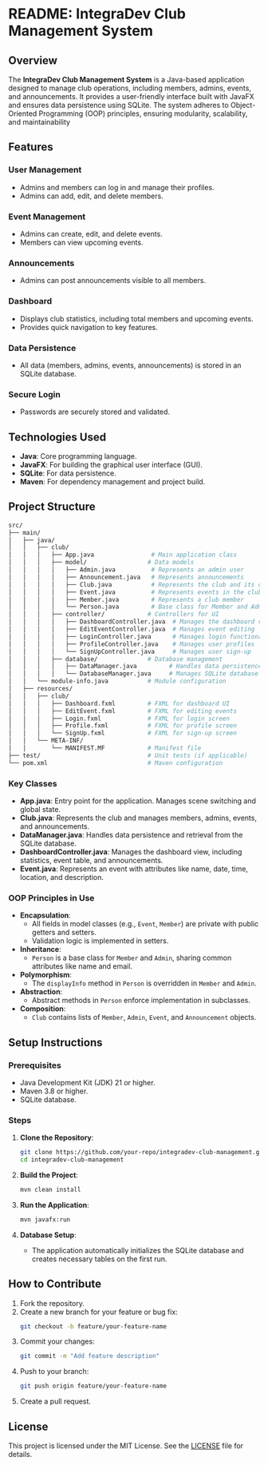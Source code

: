 # README: IntegraDev Club Management System  

## Overview  
The **IntegraDev Club Management System** is a Java-based application designed to manage club operations, including members, admins, events, and announcements. It provides a user-friendly interface built with JavaFX and ensures data persistence using SQLite. The system adheres to Object-Oriented Programming (OOP) principles, ensuring modularity, scalability, and maintainability 

## Features  

### User Management  
- Admins and members can log in and manage their profiles.  
- Admins can add, edit, and delete members.  

### Event Management  
- Admins can create, edit, and delete events.  
- Members can view upcoming events.  

### Announcements  
- Admins can post announcements visible to all members.  

### Dashboard  
- Displays club statistics, including total members and upcoming events.  
- Provides quick navigation to key features.  

### Data Persistence  
- All data (members, admins, events, announcements) is stored in an SQLite database.  

### Secure Login  
- Passwords are securely stored and validated.  

## Technologies Used  
- **Java**: Core programming language.  
- **JavaFX**: For building the graphical user interface (GUI).  
- **SQLite**: For data persistence.  
- **Maven**: For dependency management and project build.  

## Project Structure  
``` bash
src/
├── main/
│   ├── java/
│   │   ├── club/
│   │   │   ├── App.java                # Main application class
│   │   │   ├── model/                 # Data models
│   │   │   │   ├── Admin.java          # Represents an admin user
│   │   │   │   ├── Announcement.java   # Represents announcements
│   │   │   │   ├── Club.java           # Represents the club and its operations
│   │   │   │   ├── Event.java          # Represents events in the club
│   │   │   │   ├── Member.java         # Represents a club member
│   │   │   │   └── Person.java         # Base class for Member and Admin
│   │   │   ├── controller/            # Controllers for UI
│   │   │   │   ├── DashboardController.java  # Manages the dashboard view
│   │   │   │   ├── EditEventController.java  # Manages event editing
│   │   │   │   ├── LoginController.java      # Manages login functionality
│   │   │   │   ├── ProfileController.java    # Manages user profiles
│   │   │   │   └── SignUpController.java     # Manages user sign-up
│   │   │   ├── database/              # Database management
│   │   │   │   ├── DataManager.java         # Handles data persistence
│   │   │   │   └── DatabaseManager.java     # Manages SQLite database connection
│   │   └── module-info.java           # Module configuration
│   ├── resources/
│   │   ├── club/
│   │   │   ├── Dashboard.fxml         # FXML for dashboard UI
│   │   │   ├── EditEvent.fxml         # FXML for editing events
│   │   │   ├── Login.fxml             # FXML for login screen
│   │   │   ├── Profile.fxml           # FXML for profile screen
│   │   │   └── SignUp.fxml            # FXML for sign-up screen
│   │   └── META-INF/
│   │       └── MANIFEST.MF            # Manifest file
├── test/                              # Unit tests (if applicable)
└── pom.xml                            # Maven configuration                         
```

### Key Classes  
- **App.java**: Entry point for the application. Manages scene switching and global state.  
- **Club.java**: Represents the club and manages members, admins, events, and announcements.  
- **DataManager.java**: Handles data persistence and retrieval from the SQLite database.  
- **DashboardController.java**: Manages the dashboard view, including statistics, event table, and announcements.  
- **Event.java**: Represents an event with attributes like name, date, time, location, and description.  

### OOP Principles in Use  
- **Encapsulation**:  
    - All fields in model classes (e.g., `Event`, `Member`) are private with public getters and setters.  
    - Validation logic is implemented in setters.  
- **Inheritance**:  
    - `Person` is a base class for `Member` and `Admin`, sharing common attributes like name and email.  
- **Polymorphism**:  
    - The `displayInfo` method in `Person` is overridden in `Member` and `Admin`.  
- **Abstraction**:  
    - Abstract methods in `Person` enforce implementation in subclasses.  
- **Composition**:  
    - `Club` contains lists of `Member`, `Admin`, `Event`, and `Announcement` objects.  

## Setup Instructions  

### Prerequisites  
- Java Development Kit (JDK) 21 or higher.  
- Maven 3.8 or higher.  
- SQLite database.  

### Steps  
1. **Clone the Repository**:  
     ```bash  
     git clone https://github.com/your-repo/integradev-club-management.git  
     cd integradev-club-management  
     ```  

2. **Build the Project**:  
     ```bash  
     mvn clean install  
     ```  

3. **Run the Application**:  
     ```bash  
     mvn javafx:run  
     ```  

4. **Database Setup**:  
     - The application automatically initializes the SQLite database and creates necessary tables on the first run.  

## How to Contribute  
1. Fork the repository.  
2. Create a new branch for your feature or bug fix:  
     ```bash  
     git checkout -b feature/your-feature-name
     ```  
3. Commit your changes:  
     ```bash  
     git commit -m "Add feature description"  
     ```  
4. Push to your branch:  
     ```bash  
     git push origin feature/your-feature-name
     ```  
5. Create a pull request.  

## License  
This project is licensed under the MIT License. See the [LICENSE](LICENSE) file for details.  
